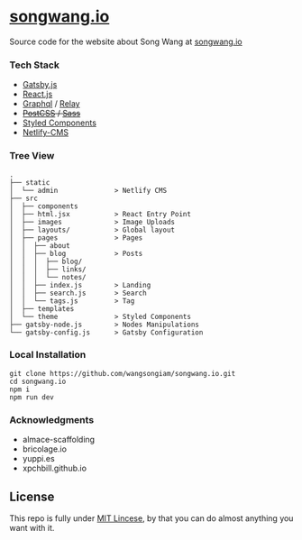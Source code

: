 <h1>
  <a rel="noopener noreferrer" href="https://songwang.io" target="__blank">songwang.io</a>
</h1>

Source code for the website about Song Wang at <span><a rel="noopener noreferrer" href="https://songwang.io" target="__blank">songwang.io</a></span>

### Tech Stack
* [Gatsby.js](https://www.gatsbyjs.org/)
* [React.js](https://facebook.github.io/react/)
* [Graphql](http://graphql.org/) / [Relay](https://facebook.github.io/relay/)
* ~~[PostCSS](http://postcss.org/) / [Sass](http://sass-lang.com/)~~
* [Styled Components](https://www.styled-components.com/)
* [Netlify-CMS](https://www.netlifycms.org/)


### Tree View
```
.
├── static
│  └── admin              > Netlify CMS
├── src
│  ├── components
│  ├── html.jsx           > React Entry Point
│  ├── images             > Image Uploads
│  ├── layouts/           > Global layout
│  ├── pages              > Pages
│  │  ├── about
│  │  ├── blog            > Posts
│  │  │  ├── blog/
│  │  │  ├── links/
│  │  │  └── notes/
│  │  ├── index.js        > Landing
│  │  ├── search.js       > Search
│  │  └── tags.js         > Tag
│  ├── templates
│  └── theme              > Styled Components
├── gatsby-node.js        > Nodes Manipulations
└── gatsby-config.js      > Gatsby Configuration
```

### Local Installation

```
git clone https://github.com/wangsongiam/songwang.io.git
cd songwang.io
npm i
npm run dev
```

### Acknowledgments
- almace-scaffolding
- bricolage.io
- yuppi.es
- xpchbill.github.io

## License
This repo is fully under [MIT Lincese](LICENSE), by that you can do almost
anything you want with it.

